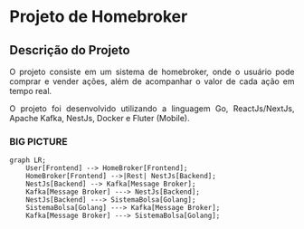 # Projeto de Homebroker



## Descrição do Projeto

<p align="justify">O projeto consiste em um sistema de homebroker, onde o usuário pode comprar e vender ações, além de acompanhar o valor de cada ação em tempo real.</p>

<p align="justify">O projeto foi desenvolvido utilizando a linguagem Go, ReactJs/NextJs, Apache Kafka, NestJs, Docker e Fluter (Mobile).</p>

### BIG PICTURE

```mermaid
graph LR;
    User[Frontend] --> HomeBroker[Frontend];
    HomeBroker[Frontend] -->|Rest| NestJs[Backend];
    NestJs[Backend] --> Kafka[Message Broker];
    Kafka[Message Broker] ---> NestJs[Backend];
    NestJs[Backend] ---> SistemaBolsa[Golang];
    SistemaBolsa[Golang] ---> Kafka[Message Broker];
    Kafka[Message Broker] ---> SistemaBolsa[Golang];
```
